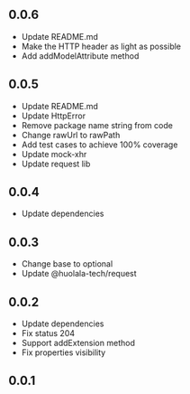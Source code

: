 ## 0.0.6
- Update README.md
- Make the HTTP header as light as possible
- Add addModelAttribute method
## 0.0.5
- Update README.md
- Update HttpError
- Remove package name string from code
- Change rawUrl to rawPath
- Add test cases to achieve 100% coverage
- Update mock-xhr
- Update request lib
## 0.0.4
- Update dependencies
## 0.0.3
- Change base to optional
- Update @huolala-tech/request
## 0.0.2
- Update dependencies
- Fix status 204
- Support addExtension method
- Fix properties visibility
## 0.0.1
